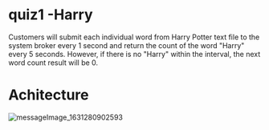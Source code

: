 
# quiz1 -Harry

Customers will submit each individual word from Harry Potter text file to the system broker every 1 second and return the count of the word "Harry" every 5 seconds. However, if there is no "Harry" within the interval, the next word count result will be 0.


# Achitecture


![messageImage_1631280902593](https://user-images.githubusercontent.com/16721067/132863735-0b58e2c1-cdf4-4a63-9286-35b40e25b47d.jpg)


